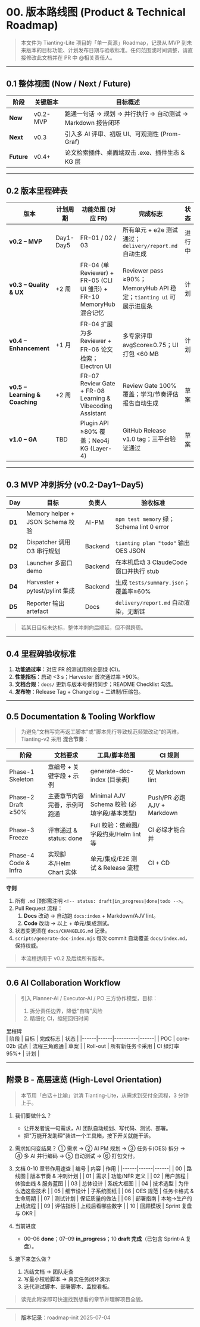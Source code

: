 <!-- status: in_progress -->
# 00. 版本路线图 (Product & Technical Roadmap)

> 本文件为 Tianting-Lite 项目的「单一真源」Roadmap，记录从 MVP 到未来版本的目标功能、计划发布日期与验收标准。任何范围或时间调整，请直接修改此文档并在 PR 中 @相关责任人。

---

## 0.1 整体视图 (Now / Next / Future)
| 阶段 | 关键版本 | 目标概述 |
|------|----------|----------|
| **Now** | v0.2-MVP | 跑通一句话 → 规划 → 并行执行 → 自动测试 → Markdown 报告闭环 |
| **Next** | v0.3 | 引入多 AI 评审、初版 UI、可观测性 (Prom-Graf) |
| **Future** | v0.4+ | 论文检索插件、桌面端双击 .exe、插件生态 & KG 层 |

---

## 0.2 版本里程碑表
| 版本 | 计划周期 | 功能范围 (对应 FR) | 完成标志 | 状态 |
|------|---------|-------------------|----------|------|
| **v0.2 – MVP** | Day1-Day5 | FR-01 / 02 / 03 | 所有单元 + e2e 测试通过；`delivery/report.md` 自动生成 | 进行中 |
| **v0.3 – Quality & UX** | +2 周 | FR-04 (单 Reviewer) + FR-05 (CLI UI 雏形) + FR-10 MemoryHub 混合记忆 | Reviewer pass ≥90%；MemoryHub API 稳定；`tianting ui` 可展示进度条 | 计划 |
| **v0.4 – Enhancement** | +1 月 | FR-04 扩展为多 Reviewer + FR-06 论文检索；Electron UI | 多专家评审 avgScore≥0.75；UI 打包 <60 MB | 计划 |
| **v0.5 – Learning & Coaching** | +2 周 | FR-07 Review Gate + FR-08 Learning & Vibecoding Assistant | Review Gate 100% 覆盖；学习/节奏评估报告自动生成 | 草案 |
| **v1.0 – GA** | TBD | Plugin API ≥80% 覆盖；Neo4j KG (Layer-4) | GitHub Release v1.0 tag；三平台验证通过 | 草案 |

---

## 0.3 MVP 冲刺拆分 (v0.2-Day1~Day5)
| Day | 目标 | 负责人 | 验收标准 |
|-----|------|--------|----------|
| **D1** | Memory helper + JSON Schema 校验 | AI-PM | `npm test memory` 绿；Schema lint 0 error |
| **D2** | Dispatcher 调用 O3 串行规划 | Backend | `tianting plan "todo"` 输出 OES JSON | 
| **D3** | Launcher 多窗口 demo | Backend | 在本机启动 3 ClaudeCode 窗口并执行 stub | 
| **D4** | Harvester + pytest/pylint 集成 | Backend | 生成 `tests/summary.json`；覆盖率≥60% |
| **D5** | Reporter 输出 artefact | Docs | `delivery/report.md` 自动渲染，无断链 |

> 若某日目标未达标，整体冲刺向后顺延，但不得跨周。

---

## 0.4 里程碑验收标准
1. **功能通过率**：对应 FR 的测试用例全部绿 (CI)。
2. **性能指标**：启动 <3 s；Harvester 首次通过率 ≥90%。
3. **文档合规**：`docs/` 更新与版本号保持同步；README Checklist 勾选。
4. **发布物**：Release Tag + Changelog + 二进制/压缩包。

---

## 0.5 Documentation & Tooling Workflow  <!-- status: done -->
> 为避免"文档写完再返工脚本"或"脚本先行导致规范频繁改动"的两难，Tianting-v2 采用 **混合节奏**：

| 阶段 | 文档要求 | 工具/脚本范围 | CI 规则 |
|------|----------|--------------|---------|
| Phase-1 Skeleton | 章编号 + 关键字段 + 示例 | generate-doc-index (目录表) | 仅 Markdown lint |
| Phase-2 Draft ≥50% | 主要章节内容完善，示例可跑通 | Minimal AJV Schema 校验 (必填字段/基本类型) | Push/PR 必跑 AJV + Markdown |
| Phase-3 Freeze | 评审通过 & status: done | Full 校验：依赖图/字段约束/Helm lint 等 | CI 必绿才能合并 |
| Phase-4 Code & Infra | 实现脚本/Helm Chart 实体 | 单元/集成/E2E 测试 & Release 流程 | CI + CD |

**守则**
1. 所有 `.md` 顶部需注明 `<!-- status: draft|in_progress|done|todo -->`。  
2. Pull Request 流程：
   1) **Docs** 改动 → 自动跑 `docs:index` + Markdown/AJV lint。  
   2) **Code** 改动 → 以上 + 单元/集成测试。  
3. 状态变更须在 `docs/CHANGELOG.md` 记录。  
4. `scripts/generate-doc-index.mjs` 每次 commit 自动覆盖 `docs/index.md`，保持权威。  

> 本流程适用于 v0.2 及后续所有版本。

---

## 0.6 AI Collaboration Workflow  <!-- status: draft -->
> 引入 Planner-AI / Executor-AI / PO 三方协作模型，目标：  
> 1) 拆分责任边界，降低"自嗨"风险  
> 2) 精细化 CI，缩短回归时间

里程碑  
| 阶段 | 目标 | 完成标志 | 状态 |
|------|------|----------|------|
| POC | core-02b 试点 | 流程三角跑通 | 草案 |
| Roll-out | 所有新任务卡采用 | CI 绿灯率 95%+ | 计划 |

---

## 附录 B - 高层速览 (High-Level Orientation)  <!-- status: done -->
> 本节用「白话＋比喻」讲清 Tianting-Lite，从需求到交付全流程，3 分钟上手。

1. 我们要做什么？
   - 让开发者说一句需求，AI 团队自动规划、写代码、测试、部署。
   - 把"万能开发助理"装进一个工具箱，按下开关就能干活。

2. 需求如何变结果？
   ① 需求 → ② AI PM 规划 → ③ 任务卡(OES) 拆分  → ④ 多 AI 并行编码
   → ⑤ 自动测试 → ⑥ 打包交付。

3. 文档 0-10 章节作用速查
| 编号 | 内容 | 作用 |
|------|------|------|
| 00 | 路线图 | 版本节奏 & 冲刺计划 |
| 01 | 需求 | 功能/NFR 定义 |
| 02 | 用户旅程 | 体验曲线 & 服务蓝图 |
| 03 | 总体设计 | 系统大框图 |
| 04 | 技术选型 | 为什么选这些技术 |
| 05 | 细节设计 | 子系统图纸 |
| 06 | OES 规范 | 任务卡格式 & 生命周期 |
| 07 | 测试计划 | 保证质量的做法 |
| 08 | 部署指南 | 本地→生产的上线流程 |
| 09 | 评估指标 | 上线后看哪些数字 |
| 10 | 回顾模板 | Sprint 复盘与 OKR |

4. 当前进度
   - 00–06 **done**；07–09 **in_progress**；10 **draft 完成**（已包含 Sprint-A 复盘）。

5. 接下来怎么做？
   1) 冻结文档 → 团队走查  
   2) 写最小校验脚本 → 真实任务闭环演示  
   3) 迭代测试脚本、部署脚本、监控看板。

> 读完此附录即可快速找到想看的章节并理解项目全貌。

---
> **版本记录**：roadmap-init 2025-07-04 